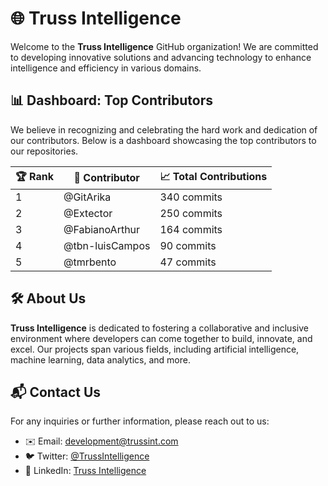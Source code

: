 # 🌐 Truss Intelligence

Welcome to the **Truss Intelligence** GitHub organization! We are committed to developing innovative solutions and advancing technology to enhance intelligence and efficiency in various domains.

## 📊 Dashboard: Top Contributors

We believe in recognizing and celebrating the hard work and dedication of our contributors. Below is a dashboard showcasing the top contributors to our repositories.

<!-- TOP_CONTRIBUTORS_START -->
| 🏆 Rank | 👤 Contributor | 📈 Total Contributions |
|------|-------------|----------------|
| 1 | @GitArika | 340 commits |
| 2 | @Extector | 250 commits |
| 3 | @FabianoArthur | 164 commits |
| 4 | @tbn-luisCampos | 90 commits |
| 5 | @tmrbento | 47 commits |

<!-- TOP_CONTRIBUTORS_END -->

## 🛠️ About Us

**Truss Intelligence** is dedicated to fostering a collaborative and inclusive environment where developers can come together to build, innovate, and excel. Our projects span various fields, including artificial intelligence, machine learning, data analytics, and more.

## 📬 Contact Us

For any inquiries or further information, please reach out to us:

- ✉️ Email: [development@trussint.com](mailto:info@trussint.com)
- 🐦 Twitter: [@TrussIntelligence](https://twitter.com/TrussIntelligence)
- 💼 LinkedIn: [Truss Intelligence](https://linkedin.com/company/truss-intelligence)
